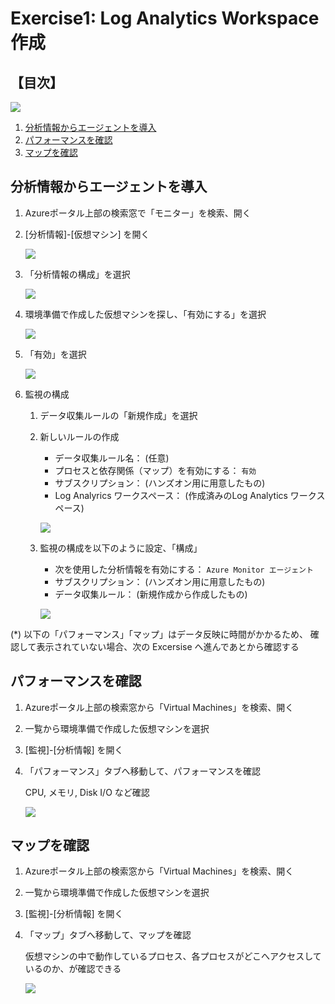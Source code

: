 # Exercise1: Log Analytics Workspace 作成

## 【目次】

![](images/ex02-0000-insight.png)

1. [分析情報からエージェントを導入](#分析情報からエージェントを導入)
1. [パフォーマンスを確認](#パフォーマンスを確認)
1. [マップを確認](#マップを確認)


## 分析情報からエージェントを導入

1. Azureポータル上部の検索窓で「モニター」を検索、開く

1. [分析情報]-[仮想マシン] を開く

    ![](images/ex01-0201-law.png)

1. 「分析情報の構成」を選択

    ![](images/ex02-0101-insight.png)

1. 環境準備で作成した仮想マシンを探し、「有効にする」を選択

    ![](images/ex02-0102-insight.png)

1. 「有効」を選択

    ![](images/ex02-0103-insight.png)

1. 監視の構成

    1. データ収集ルールの「新規作成」を選択

    1. 新しいルールの作成

        * データ収集ルール名： (任意)
        * プロセスと依存関係（マップ）を有効にする： `有効`
        * サブスクリプション： (ハンズオン用に用意したもの)
        * Log Analyrics ワークスペース： (作成済みのLog Analytics ワークスペース)

        ![](images/ex02-0104-insight.png)

    1. 監視の構成を以下のように設定、「構成」

        * 次を使用した分析情報を有効にする： `Azure Monitor エージェント`
        * サブスクリプション： (ハンズオン用に用意したもの)
        * データ収集ルール： (新規作成から作成したもの)

         ![](images/ex02-0105-insight.png)


(*) 以下の「パフォーマンス」「マップ」はデータ反映に時間がかかるため、
    確認して表示されていない場合、次の Excersise へ進んであとから確認する

## パフォーマンスを確認

1. Azureポータル上部の検索窓から「Virtual Machines」を検索、開く

1. 一覧から環境準備で作成した仮想マシンを選択

1. [監視]-[分析情報] を開く

1. 「パフォーマンス」タブへ移動して、パフォーマンスを確認

    CPU, メモリ, Disk I/O など確認

    ![](images/ex02-0201-performance.png)


## マップを確認

1. Azureポータル上部の検索窓から「Virtual Machines」を検索、開く

1. 一覧から環境準備で作成した仮想マシンを選択

1. [監視]-[分析情報] を開く

1. 「マップ」タブへ移動して、マップを確認

    仮想マシンの中で動作しているプロセス、各プロセスがどこへアクセスしているのか、が確認できる

    ![](images/ex02-0301-map.png)




